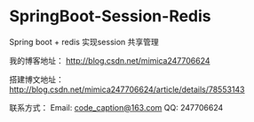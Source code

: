 # SpringBoot-Session-Redis
Spring boot + redis 实现session 共享管理

我的博客地址：
http://blog.csdn.net/mimica247706624

搭建博文地址：
http://blog.csdn.net/mimica247706624/article/details/78553143

联系方式：
Email: code_caption@163.com
QQ: 247706624
